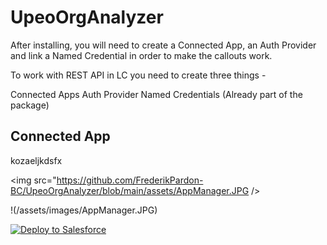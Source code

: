 # UpeoOrgAnalyzer

After installing, you will need to create a Connected App, an Auth Provider and link a Named Credential in order to make the callouts work.

To work with REST API in LC you need to create three things -

Connected Apps
Auth Provider
Named Credentials (Already part of the package)

## Connected App

kozaeljkdsfx

 <img src="https://github.com/FrederikPardon-BC/UpeoOrgAnalyzer/blob/main/assets/AppManager.JPG />

 !(/assets/images/AppManager.JPG)
 
<a href="https://githubsfdeploy.herokuapp.com?owner=FrederikPardon-BC&amp;repo=UpeoOrgAnalyzer&amp;tree=main">
  <img src="https://raw.githubusercontent.com/afawcett/githubsfdeploy/master/src/main/webapp/resources/img/deploy.png" alt="Deploy to Salesforce" />
</a>
